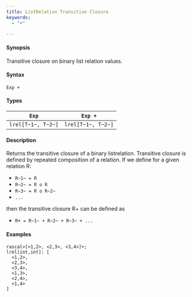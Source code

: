 ```yaml
---
title: ListRelation Transitive Closure
keywords:
  - "+"

---
```


#### Synopsis

Transitive closure on binary list relation values.

#### Syntax

`Exp +`

#### Types

|`Exp`               | `Exp +`            |
| --- | --- |
| `lrel[T~1~, T~2~]` | `lrel[T~1~, T~2~]`  |

#### Description

Returns the transitive closure of a binary listrelation.
Transitive closure is defined by repeated composition of a relation.
If we define for a given relation R:

*  `R~1~ = R`
*  `R~2~ = R o R`
*  `R~3~ = R o R~2~`
*  `...`

then the transitive closure R+ can be defined as

*  `R+ = R~1~ + R~2~ + R~3~ + ...`

#### Examples

```rascal-shell 
rascal>[<1,2>, <2,3>, <3,4>]+;
lrel[int,int]: [
  <1,2>,
  <2,3>,
  <3,4>,
  <1,3>,
  <2,4>,
  <1,4>
]
```

